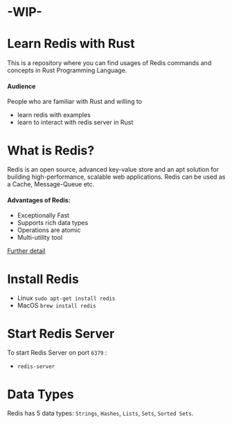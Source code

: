 # -WIP-
# Learn Redis with Rust

This is a repository where you can find usages of Redis commands and concepts in Rust Programming Language.

#### Audience

People who are familiar with Rust and willing to
- learn redis with examples
- learn to interact with redis server in Rust



# What is Redis?

Redis is an open source, advanced key-value store and an apt solution for building high-performance, scalable web applications. Redis can be used as a Cache, Message-Queue etc.

#### Advantages of Redis:
- Exceptionally Fast
- Supports rich data types
- Operations are atomic
- Multi-utility tool

[Further detail](https://www.tutorialspoint.com/redis/index.htm)

# Install Redis

- Linux `sudo apt-get install redis`
- MacOS `brew install redis`

# Start Redis Server

To start Redis Server on port `6379` :

- `redis-server`

# Data Types

Redis has 5 data types: `Strings`, `Hashes`, `Lists`, `Sets`, `Sorted Sets`.















